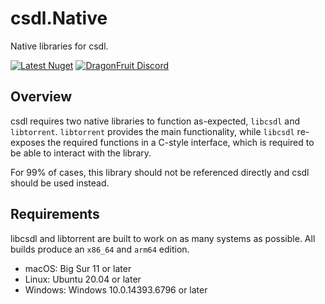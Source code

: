 # csdl.Native
Native libraries for csdl.

[![Latest Nuget](https://img.shields.io/nuget/v/csdl.Native?label=csdl.Native&logo=nuget)](https://nuget.org/packages/csdl.Native)
[![DragonFruit Discord](https://img.shields.io/discord/482528405292843018?label=Discord&style=popout)](https://discord.gg/VA26u5Z)

## Overview
csdl requires two native libraries to function as-expected, `libcsdl` and `libtorrent`. `libtorrent` provides the main functionality, while `libcsdl` re-exposes the required functions in a C-style interface, which is required to be able to interact with the library.

For 99% of cases, this library should not be referenced directly and csdl should be used instead.

## Requirements
libcsdl and libtorrent are built to work on as many systems as possible. All builds produce an `x86_64` and `arm64` edition.

- macOS: Big Sur 11 or later
- Linux: Ubuntu 20.04 or later
- Windows: Windows 10.0.14393.6796 or later
